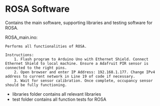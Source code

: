 # ROSA Software
 Contains the main software, supporting libraries and testing software for ROSA.
 
 ROSA_main.ino:
 
	Performs all functionalities of ROSA.
	
	Instructions:
		1. Flash program to Arduino Uno with Ethernet Shield. Connect Ethernet Shield to local machine. Ensure a Adafruit PIR sensor is connected to the right pins.
		2. Open browser and enter IP Address: 192.168.1.177. Change IPv4 address to current network in Line 19 of code if necessary.
		3. Wait for sensor calibration. Once complete, occupancy sensor should be fully functioning.
		
- libraries folder contains all relevant libraries
- test folder contains all function tests for ROSA
